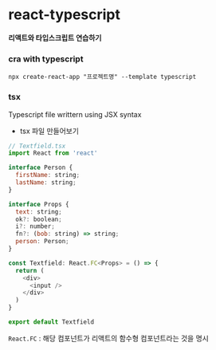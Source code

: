 # react-typescript

**리액트와 타입스크립트 연습하기**
### cra with typescript
```
npx create-react-app "프로젝트명" --template typescript
```

### tsx
Typescript file writtern using JSX syntax<br />

- tsx 파일 만들어보기
```javascript
// Textfield.tsx
import React from 'react'

interface Person {
  firstName: string;
  lastName: string;
}

interface Props {
  text: string;
  ok?: boolean;
  i?: number;
  fn?: (bob: string) => string;
  person: Person;
}

const Textfield: React.FC<Props> = () => {
  return (
    <div>
      <input />
    </div>
  )
}

export default Textfield
```

`React.FC` : 해당 컴포넌트가 리액트의 함수형 컴포넌트라는 것을 명시<br />
